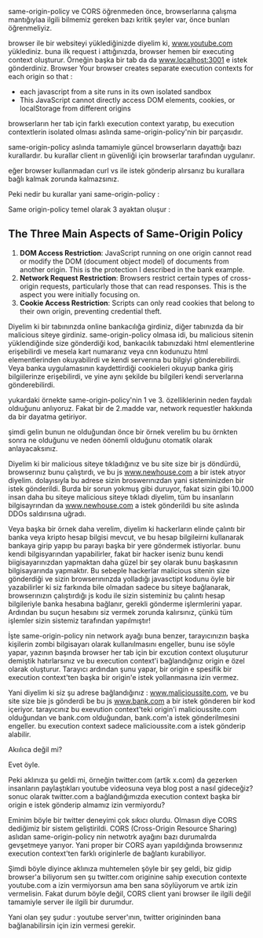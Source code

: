 
same-origin-policy ve CORS öğrenmeden önce, browserlarına çalışma mantığıylaa ilgili bilmemiz gereken bazı kritik şeyler var, önce bunları öğrenmeliyiz.

browser ile bir websiteyi yüklediğinizde diyelim ki, www.youtube.com yüklediniz. buna ilk request i attığınızda, browser hemen bir executing context oluşturur. Örneğin başka bir tab da da www.localhost:3001 e istek gönderdiniz. Browser Your browser creates separate execution contexts for each origin so that : 
- each javascript from a site runs in its own isolated sandbox
- This JavaScript cannot directly access DOM elements, cookies, or localStorage from different origins

browserların her tab için farklı execution context yaratıp, bu execution contextlerin isolated olması aslında same-origin-policy'nin bir parçasıdır.


same-origin-policy aslında tamamiyle güncel browserların dayattığı bazı kurallardır. bu kurallar client ın güvenliği için browserlar tarafından uygulanır.

eğer browser kullanmadan curl vs ile istek gönderip alırsanız bu kurallara bağlı kalmak zorunda kalmazsınız.

Peki nedir bu kurallar yani same-origin-policy :

Same origin-policy temel olarak 3 ayaktan oluşur : 

## The Three Main Aspects of Same-Origin Policy

1. **DOM Access Restriction**: JavaScript running on one origin cannot read or modify the DOM (document object model) of documents from another origin. This is the protection I described in the bank example.
2. **Network Request Restriction**: Browsers restrict certain types of cross-origin requests, particularly those that can read responses. This is the aspect you were initially focusing on.
3. **Cookie Access Restriction**: Scripts can only read cookies that belong to their own origin, preventing credential theft.


Diyelim ki bir tabınınzda online bankacılığa girdiniz, diğer tabınızda da bir malicious siteye girdiniz. same-origin-policy olmasa idi, bu malicious sitenin yüklendiğinde size gönderdiği kod, bankacılık tabınızdaki html elementlerine erişebilirdi ve mesela kart numaranız veya cnn kodunuzu html elementlerinden okuyabilirdi ve kendi serverına bu bilgiyi gönderebilirdi. Veya banka uygulamasının kaydettirdiği cookieleri okuyup banka giriş bilgiilerinze erişebilirdi, ve yine aynı şekilde bu bilgileri kendi serverlarına gönderebilirdi.


yukardaki örnekte same-origin-policy'nin 1 ve 3. özelliklerinin neden faydalı oldıuğunu anlıyoruz.  Fakat bir de 2.madde var, network requestler hakkında da bir dayatma getiriyor.

şimdi gelin bunun ne olduğundan önce bir örnek verelim bu bu örnkten sonra ne olduğunu ve neden öönemli olduğunu otomatik olarak anlayacaksınız.

Diyelim ki bir malicious siteye tıkladığınız ve bu site size bir js döndürdü, browserınız bunu çalıştırdı, ve bu js www.newhouse.com a bir istek atıyor diyelim. dolayısıyla bu adrese sizin broswerınızdan yani sisteminizden bir istek gönderildi. Burda bir sorun yokmuş gibi duruyor, fakat sizin gibi 10.000 insan daha bu siteye malicious siteye tıkladı diyelim, tüm bu insanların bilgisayrından da www.newhouse.com a istek gönderildi bu site aslında DDOs saldırısına uğradı.

Veya başka bir örnek daha verelim, diyelim ki hackerların elinde çalıntı bir banka veya kripto hesap bilgisi mevcut, ve bu hesap bilgileirni kullanarak bankaya girip yapıp bu parayı başka bir yere göndermek istiyorlar. bunu kendi bilgisyarından yapabilirler, fakat bir hacker iseniz bunu kendi biigisayarınızdan yapmaktan daha güzel bir şey olarak bunu başkasının bilgisayarında yapmaktır. Bu sebeple hackerlar malicious sitenin size gönderdiği ve sizin browserınınzda yolladığı javasctipt kodunu öyle bir yazabilirler ki siz farkında bile olmadan sadece bu siteye bağlanarak, browserınızın çalıştırdığı js kodu ile sizin sisteminiz bu çalıntı hesap bilgileriyle banka hesabına bağlanır, gerekli gönderme işlermlerini yapar. Ardından bu suçun hesabını siz vermek zorunda kalırsınız, çünkü tüm işlemler sizin sistemiz tarafından yapılmıştır!

İşte same-origin-policy nin network ayağı buna benzer, tarayıcınızın başka kişilerin zombi bilgisayarı olarak kullanılmasını engeller, bunu ise söyle yapar, yazının başında browser her tab için bir excution context oluşuturur demiştik hatırlarsınız ve bu execution context'i bağlandığınız origin e özel olarak oluşturur. Tarayıcı ardından şunu yapar, bir origin e spesifik bir execution context'ten başka bir origin'e istek yollanmasına izin vermez.

Yani diyelim ki siz şu adrese bağlandığınız : www.malicioussite.com, ve bu site size bie js gönderdi be bu js www.bank.com a bir istek gönderen bir kod içeriyor. tarayıcınız bu exevution context'teki origin'i malicioussite.com olduğundan ve bank.com olduğundan, bank.com'a istek gönderilmesini engeller. bu execution context sadece malicioussite.com a istek gönderip alabilir. 

Akıılıca değil mi?

Evet öyle.

Peki aklınıza şu geldi mi, örneğin twitter.com (artik x.com) da gezerken insanların paylaştıkları youtube videosuna veya blog post a nasıl gideceğiz? sonuc olarak twitter.com a bağlandığımızda execution context başka bir origin e istek gönderip almamız izin vermiyordu?

Eminim böyle bir twitter deneyimi çok sıkıcı olurdu. Olmasın diye CORS dediğimiz bir sistem geliştirildi. CORS (Cross-Origin Resource Sharing) aslıdan same-origin-policy nin netwotrk ayağını bazı durumalrda gevşetmeye yarıyor. Yani proper bir CORS ayarı yapıldığında browserınız execution context'ten farklı originlerle de bağlantı kurabiliyor.

Şimdi böyle diyince aklınıza muhtemelen şöyle bir şey geldi, biz gidip browser'a biliyorum sen şu twitter.com originine sahip execution contexte youtube.com a izin vermiyorsun ama ben sana söylüyorum ve artık izin vermelisin. Fakat durum böyle değil, CORS client yani browser ile ilgili değil tamamiyle server ile ilgili bir durumdur. 

Yani olan şey şudur : 
youtube server'ının, twitter origininden bana bağlanabilirsin için izin vermesi gerekir.

